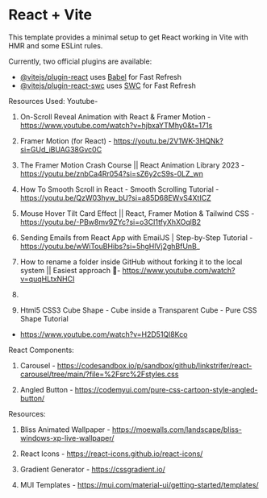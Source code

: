 # React + Vite

This template provides a minimal setup to get React working in Vite with HMR and some ESLint rules.

Currently, two official plugins are available:

- [@vitejs/plugin-react](https://github.com/vitejs/vite-plugin-react/blob/main/packages/plugin-react/README.md) uses [Babel](https://babeljs.io/) for Fast Refresh
- [@vitejs/plugin-react-swc](https://github.com/vitejs/vite-plugin-react-swc) uses [SWC](https://swc.rs/) for Fast Refresh


Resources Used:
Youtube-
1. On-Scroll Reveal Animation with React & Framer Motion - https://www.youtube.com/watch?v=hjbxaYTMhy0&t=171s
   
2. Framer Motion (for React) - https://youtu.be/2V1WK-3HQNk?si=GUd_iBUAG38Gvc0C
   
3. The Framer Motion Crash Course || React Animation Library 2023 - https://youtu.be/znbCa4Rr054?si=sZ6y2cS9s-0LZ_wn
   
4. How To Smooth Scroll in React - Smooth Scrolling Tutorial -https://youtu.be/QzW03hyw_bU?si=a85D68EWvS4XtICZ
   
5. Mouse Hover Tilt Card Effect || React, Framer Motion & Tailwind CSS - https://youtu.be/-PBw8mv9ZYc?si=o3CI1tfyXhXOqlB2
   
6. Sending Emails from React App with EmailJS | Step-by-Step Tutorial - https://youtu.be/wWiTouBHibs?si=5hgHlVj2ghBfUnB_

7. How to rename a folder inside GitHub without forking it to the local system || Easiest approach 💯- https://www.youtube.com/watch?v=quqHLtxNHCI
8. 
9. Html5 CSS3 Cube Shape - Cube inside a Transparent Cube - Pure CSS Shape Tutorial
- https://www.youtube.com/watch?v=H2D51Ql8Kco


React Components:
1. Carousel - https://codesandbox.io/p/sandbox/github/linkstrifer/react-carousel/tree/main/?file=%2Fsrc%2Fstyles.css

2. Angled Button - https://codemyui.com/pure-css-cartoon-style-angled-button/


Resources:
1. Bliss Animated Wallpaper - https://moewalls.com/landscape/bliss-windows-xp-live-wallpaper/

2. React Icons - https://react-icons.github.io/react-icons/

3. Gradient Generator - https://cssgradient.io/

4. MUI Templates - https://mui.com/material-ui/getting-started/templates/